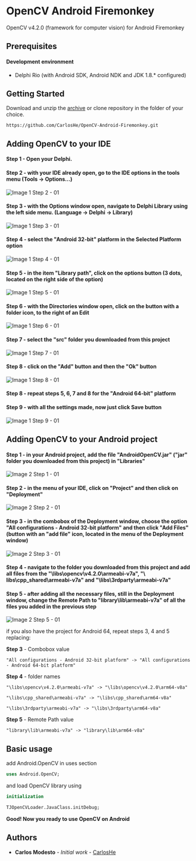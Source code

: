 # OpenCV Android Firemonkey

OpenCV v4.2.0 (framework for computer vision) for Android Firemonkey

## Prerequisites

#### Development environment
  - Delphi Rio (with Android SDK, Android NDK and JDK 1.8.* configured)

## Getting Started

Download and unzip the [archive](https://github.com/CarlosHe/OpenCV-Android-Firemonkey/archive/master.zip) or clone repository in the folder of your choice.

```
https://github.com/CarlosHe/OpenCV-Android-Firemonkey.git
```

## Adding OpenCV to your IDE

#### Step 1 - Open your Delphi.
#### Step 2 - with your IDE already open, go to the IDE options in the tools menu (Tools -> Options...)
![Image 1 Step 2 - 01](https://github.com/CarlosHe/OpenCV-Android-Firemonkey/blob/master/doc/img/1-step-2-01.png)
#### Step 3 - with the Options window open, navigate to Delphi Library using the left side menu. (Language -> Delphi -> Library)
![Image 1 Step 3 - 01](https://github.com/CarlosHe/OpenCV-Android-Firemonkey/blob/master/doc/img/1-step-3-01.png)
#### Step 4 - select the "Android 32-bit" platform in the Selected Platform option
![Image 1 Step 4 - 01](https://github.com/CarlosHe/OpenCV-Android-Firemonkey/blob/master/doc/img/1-step-4-01.png)
#### Step 5 - in the item "Library path", click on the options button (3 dots, located on the right side of the option)
![Image 1 Step 5 - 01](https://github.com/CarlosHe/OpenCV-Android-Firemonkey/blob/master/doc/img/1-step-5-01.png)
#### Step 6 - with the Directories window open, click on the button with a folder icon, to the right of an Edit
![Image 1 Step 6 - 01](https://github.com/CarlosHe/OpenCV-Android-Firemonkey/blob/master/doc/img/1-step-6-01.png)
#### Step 7 - select the "src" folder you downloaded from this project
![Image 1 Step 7 - 01](https://github.com/CarlosHe/OpenCV-Android-Firemonkey/blob/master/doc/img/1-step-7-01.png)
#### Step 8 - click on the "Add" button and then the "Ok" button
![Image 1 Step 8 - 01](https://github.com/CarlosHe/OpenCV-Android-Firemonkey/blob/master/doc/img/1-step-8-01.png)
#### Step 8 - repeat steps 5, 6, 7 and 8 for the "Android 64-bit" platform
#### Step 9 - with all the settings made, now just click Save button
![Image 1 Step 9 - 01](https://github.com/CarlosHe/OpenCV-Android-Firemonkey/blob/master/doc/img/1-step-9-01.png)



## Adding OpenCV to your Android project

#### Step 1 - in your Android project, add the file "AndroidOpenCV.jar" ("jar" folder you downloaded from this project) in "Libraries"
![Image 2 Step 1 - 01](https://github.com/CarlosHe/OpenCV-Android-Firemonkey/blob/master/doc/img/2-step-1-01.png)
#### Step 2 - in the menu of your IDE, click on "Project" and then click on "Deployment"
![Image 2 Step 2 - 01](https://github.com/CarlosHe/OpenCV-Android-Firemonkey/blob/master/doc/img/2-step-2-01.png)
#### Step 3 - in the combobox of the Deployment window, choose the option "All configurations - Android 32-bit platform" and then click "Add Files" (button with an "add file" icon, located in the menu of the Deployment window)
![Image 2 Step 3 - 01](https://github.com/CarlosHe/OpenCV-Android-Firemonkey/blob/master/doc/img/2-step-3-01.png)
#### Step 4 - navigate to the folder you downloaded from this project and add all files from the "\libs\opencv\v4.2.0\armeabi-v7a", "\ libs\cpp_shared\armeabi-v7a" and "\libs\3rdparty\armeabi-v7a"
#### Step 5 - after adding all the necessary files, still in the Deployment window, change the Remote Path to "library\lib\armeabi-v7a\" of all the files you added in the previous step
![Image 2 Step 5 - 01](https://github.com/CarlosHe/OpenCV-Android-Firemonkey/blob/master/doc/img/2-step-5-01.png)

>
if you also have the project for Android 64, repeat steps 3, 4 and 5 replacing:

**Step 3** - Combobox value

```
"All configurations - Android 32-bit platform" -> "All configurations - Android 64-bit platform"
```

**Step 4** - folder names

```
"\libs\opencv\v4.2.0\armeabi-v7a" -> "\libs\opencv\v4.2.0\arm64-v8a"
```
```
"\libs\cpp_shared\armeabi-v7a" -> "\libs\cpp_shared\arm64-v8a"
```
```
"\libs\3rdparty\armeabi-v7a" -> "\libs\3rdparty\arm64-v8a"
```

**Step 5** - Remote Path value

```
"library\lib\armeabi-v7a" -> "library\lib\arm64-v8a"
```
>

## Basic usage

add Android.OpenCV in uses section

```pascal
uses Android.OpenCV;
```

and load OpenCV library using

```pascal
initialization

TJOpenCVLoader.JavaClass.initDebug;
```

**Good! Now you ready to use OpenCV on Android**

## Authors

* **Carlos Modesto** - *Initial work* - [CarlosHe](https://github.com/CarlosHe)
